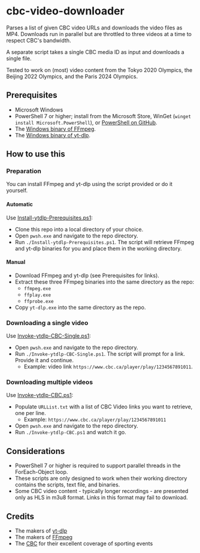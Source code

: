 # cbc-video-downloader

Parses a list of given CBC video URLs and downloads the video files as MP4. Downloads run in parallel but are throttled to three videos at a time to respect CBC's bandwidth.

A separate script takes a single CBC media ID as input and downloads a single file.

Tested to work on (most) video content from the Tokyo 2020 Olympics, the Beijing 2022 Olympics, and the Paris 2024 Olympics.

## Prerequisites

* Microsoft Windows
* PowerShell 7 or higher; install from the Microsoft Store, WinGet (`winget install Microsoft.PowerShell`), or [PowerShell on GitHub](https://github.com/PowerShell/PowerShell).
* The [Windows binary of FFmpeg](https://ffmpeg.org/download.html#build-windows).
* The [Windows binary of yt-dlp](https://github.com/yt-dlp/yt-dlp/releases/).

## How to use this

### Preparation

You can install FFmpeg and yt-dlp using the script provided or do it yourself.

#### Automatic

Use [Install-ytdlp-Prerequisites.ps1](/Install-ytdlp-Prerequisites.ps1):

* Clone this repo into a local directory of your choice.
* Open `pwsh.exe` and navigate to the repo directory.
* Run `./Install-ytdlp-Prerequisites.ps1`. The script will retrieve FFmpeg and yt-dlp binaries for you and place them in the working directory.

#### Manual

* Download FFmpeg and yt-dlp (see Prerequisites for links).
* Extract these three FFmpeg binaries into the same directory as the repo:
  * `ffmpeg.exe`
  * `ffplay.exe`
  * `ffprobe.exe`
* Copy `yt-dlp.exe` into the same directory as the repo.

### Downloading a single video

Use [Invoke-ytdlp-CBC-Single.ps1](/Invoke-ytdlp-CBC-Single.ps1):

* Open `pwsh.exe` and navigate to the repo directory.
* Run `./Invoke-ytdlp-CBC-Single.ps1`. The script will prompt for a link. Provide it and continue.
  * Example: video link `https://www.cbc.ca/player/play/1234567891011`.

### Downloading multiple videos

Use [Invoke-ytdlp-CBC.ps1](/Invoke-ytdlp-CBC.ps1):

* Populate `URLList.txt` with a list of CBC Video links you want to retrieve, one per line.
  * Example: `https://www.cbc.ca/player/play/1234567891011`
* Open `pwsh.exe` and navigate to the repo directory.
* Run `./Invoke-ytdlp-CBC.ps1` and watch it go.

## Considerations

* PowerShell 7 or higher is required to support parallel threads in the ForEach-Object loop.
* These scripts are only designed to work when their working directory contains the scripts, text file, and binaries.
* Some CBC video content - typically longer recordings - are presented only as HLS in m3u8 format. Links in this format may fail to download.

## Credits

* The makers of [yt-dlp](https://github.com/yt-dlp/yt-dlp)
* The makers of [FFmpeg](https://www.ffmpeg.org/)
* The [CBC](https://www.cbc.ca/) for their excellent coverage of sporting events
